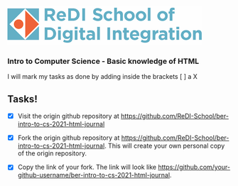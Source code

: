 ![ReDI](redi_banner.png)

### Intro to Computer Science - Basic knowledge of HTML

I will mark my tasks as done by adding inside the brackets [ ] a X

## Tasks!

- [X] Visit the origin github repository at https://github.com/ReDI-School/ber-intro-to-cs-2021-html-journal
- [X] Fork the origin github repository at https://github.com/ReDI-School/ber-intro-to-cs-2021-html-journal. This will create your own personal copy of the origin repository.
- [X] Copy the link of your fork. The link will look like https://github.com/your-github-username/ber-intro-to-cs-2021-html-journal.

